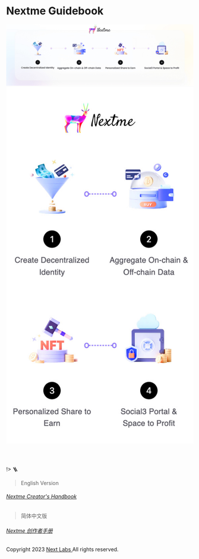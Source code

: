 # Nextme Guidebook

<header>
  <img class='rounded-lg max-sm:hidden' src='assets/images/banner/guidebook_pc.jpg' />
  <img class='rounded-lg md:hidden' src='assets/images/banner/guidebook_mobile.jpg' />
</header>

!> 🪜

> English Version

<h6>
  <a target='_blank' href='https://next-labs.larksuite.com/docx/SVwWdarAToUwpXx4ZYyuSHQLsXe'>Nextme Creator's Handbook</a>
</h6>

> 简体中文版

<h6>
  <a target='_blank'href='https://next-labs.larksuite.com/docx/Cf0zddSCRo0w0lx0h0buG4z3sfb'>Nextme 创作者手册</a>
</h6>

<footer
  class="pt-20 max-sm:pb-8 text-center safe-area-inset-bottom text-sm text-neutral-700"
>
  <label>Copyright 2023</label>
  <a
    href="https://nextme.one"
    target="_blank"
    rel="noopener noreferrer nofollow"
    class="mx-0.5 bg-clip-text !text-transparent bg-gradient-to-r from-sky-500 to-fuchsia-500"
    >Next Labs
  </a>
  <label class="-ml-0.5">All rights reserved.</label>
</footer>
